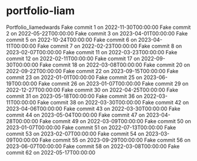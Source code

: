 # portfolio-liam
Portfolio_liamedwards
Fake commit 1 on 2022-11-30T00:00:00
Fake commit 2 on 2022-05-22T00:00:00
Fake commit 3 on 2023-04-01T00:00:00
Fake commit 5 on 2022-10-24T00:00:00
Fake commit 6 on 2023-04-11T00:00:00
Fake commit 7 on 2022-02-23T00:00:00
Fake commit 8 on 2023-02-07T00:00:00
Fake commit 11 on 2022-03-23T00:00:00
Fake commit 12 on 2022-02-11T00:00:00
Fake commit 17 on 2022-09-30T00:00:00
Fake commit 18 on 2022-03-08T00:00:00
Fake commit 20 on 2022-09-22T00:00:00
Fake commit 22 on 2023-09-15T00:00:00
Fake commit 23 on 2022-01-01T00:00:00
Fake commit 25 on 2023-06-19T00:00:00
Fake commit 26 on 2023-01-07T00:00:00
Fake commit 29 on 2022-12-27T00:00:00
Fake commit 30 on 2022-04-25T00:00:00
Fake commit 31 on 2023-05-18T00:00:00
Fake commit 36 on 2022-03-11T00:00:00
Fake commit 38 on 2022-03-30T00:00:00
Fake commit 42 on 2023-04-06T00:00:00
Fake commit 43 on 2022-03-30T00:00:00
Fake commit 44 on 2023-05-04T00:00:00
Fake commit 47 on 2023-04-28T00:00:00
Fake commit 49 on 2022-03-09T00:00:00
Fake commit 50 on 2023-01-07T00:00:00
Fake commit 51 on 2022-07-13T00:00:00
Fake commit 53 on 2023-02-07T00:00:00
Fake commit 54 on 2023-03-09T00:00:00
Fake commit 55 on 2023-09-29T00:00:00
Fake commit 56 on 2023-06-07T00:00:00
Fake commit 58 on 2022-03-08T00:00:00
Fake commit 62 on 2022-05-17T00:00:00
